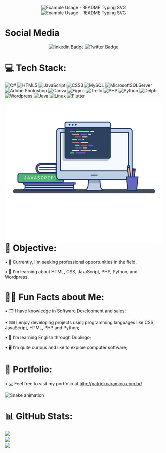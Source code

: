 
<p align="center">
  <img src="https://readme-typing-svg.demolab.com/?lines=Welcome+to!&font=Fira%20Code&center=true&width=380&height=50&duration=4000&pause=1000" alt="Example Usage - README Typing SVG">
  <br>
  <img src="https://readme-typing-svg.demolab.com/?lines=my+profile!&font=Fira%20Code&center=true&width=380&height=50&duration=4000&pause=1000" alt="Example Usage - README Typing SVG">
</p>

# Social Media
<div width="100%" align="center">

[![linkedin Badge](https://img.shields.io/badge/Patrick%20Caramico-0077B5?style=for-the-badge&logo=linkedin&logoColor=white&Linkedin&logoColor=white&link=https://www.linkedin.com/in/patrickcaramico)](https://www.linkedin.com/in/patrickcaramico/)
[![Twitter Badge](https://img.shields.io/badge/Caramico%20Patrick-0077B5?style=for-the-badge&logo=twitter&logoColor=white&link=https://twitter.com/CaramicoPatrick)](https://twitter.com/CaramicoPatrick)
</div>

# 💻 Tech Stack:
![C#](https://img.shields.io/badge/c%23-%23239120.svg?style=for-the-badge&logo=c-sharp&logoColor=white) ![HTML5](https://img.shields.io/badge/html5-%23E34F26.svg?style=for-the-badge&logo=html5&logoColor=white) ![JavaScript](https://img.shields.io/badge/javascript-%23323330.svg?style=for-the-badge&logo=javascript&logoColor=%23F7DF1E) ![CSS3](https://img.shields.io/badge/css3-%231572B6.svg?style=for-the-badge&logo=css3&logoColor=white) ![MySQL](https://img.shields.io/badge/mysql-%2300f.svg?style=for-the-badge&logo=mysql&logoColor=white) ![MicrosoftSQLServer](https://img.shields.io/badge/Microsoft%20SQL%20Server-CC2927?style=for-the-badge&logo=microsoft%20sql%20server&logoColor=white) ![Adobe Photoshop](https://img.shields.io/badge/adobe%20photoshop-%2331A8FF.svg?style=for-the-badge&logo=adobe%20photoshop&logoColor=white) ![Canva](https://img.shields.io/badge/Canva-%2300C4CC.svg?style=for-the-badge&logo=Canva&logoColor=white) ![Figma](https://img.shields.io/badge/figma-%23F24E1E.svg?style=for-the-badge&logo=figma&logoColor=white) ![Trello](https://img.shields.io/badge/Trello-%23026AA7.svg?style=for-the-badge&logo=Trello&logoColor=white) ![PHP](https://img.shields.io/badge/PHP-%23026AA7.svg?style=for-the-badge&logo=php&logoColor=white) ![Python](https://img.shields.io/badge/Python-%23026AA7.svg?style=for-the-badge&logo=python&logoColor=white) ![Delphi](https://img.shields.io/badge/Delphi-%23026AA7.svg?style=for-the-badge&logo=delphi&logoColor=white) ![Wordpress](https://img.shields.io/badge/Wordpress-%23026AA7.svg?style=for-the-badge&logo=wordpress&logoColor=white) ![Java](https://img.shields.io/badge/Java-%23026AA7.svg?style=for-the-badge&logo=java&logoColor=white) ![Linux](https://img.shields.io/badge/Linux-%23026AA7.svg?style=for-the-badge&logo=linux&logoColor=white) ![Flutter](https://img.shields.io/badge/Flutter-%23026AA7.svg?style=for-the-badge&logo=flutter&logoColor=white)

<img align="right" src="images/image.png" width="500px"/>

# 📌 Objective:
• 🎯 Currently, I'm seeking professional opportunities in the field.

• 🧠 I'm learning about HTML, CSS, JavaScript, PHP, Python, and Wordpress. 

# 🎯🚀 Fun Facts about Me:
• 🗂 I have  knowledge in Software Development and sales;

• ⌨ I enjoy developing projects using programming languages like CSS, JavaScript, HTML, PHP and Python;

• 🧠 I'm learning English through Duolingo;

• 🖥 I'm quite curious and like to explore computer software;

# 📑 Portfolio: 
• 💻 Feel free to visit my portfolio at
  http://patrickcaramico.com.br/

![Snake animation](https://github.com/PatrickCaramico/PatrickCaramico/blob/output/github-contribution-grid-snake.svg)

# 📊 GitHub Stats:
![](https://github-readme-stats.vercel.app/api?username=PatricKCaramico&theme=dark&hideborder=false)<br>
![](https://github-readme-streak-stats.herokuapp.com/?user=PatrickCaramico&theme=dark&hide_border=false)<br>
![](https://github-readme-stats.vercel.app/api/top-langs/?username=PatrickCaramico&theme=dark&hide_border=false&include_all_commits=true&count_private=true&layout=compact)

